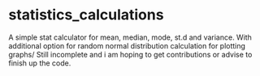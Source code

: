 # statistics_calculations
A simple stat calculator for mean, median, mode, st.d and variance. With additional option for random normal distribution calculation for plotting graphs/
Still incomplete and i am hoping to get contributions or advise to finish up the code.
